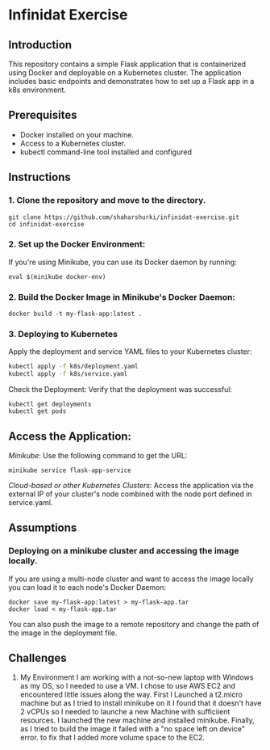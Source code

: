 # Infinidat Exercise
## Introduction
This repository contains a simple Flask application that is containerized using Docker and deployable on a Kubernetes cluster. The application includes basic endpoints and demonstrates how to set up a Flask app in a k8s environment.

## Prerequisites
- Docker installed on your machine.
- Access to a Kubernetes cluster.
- kubectl command-line tool installed and configured

## Instructions
### 1. Clone the repository and move to the directory.
```
git clone https://github.com/shaharshurki/infinidat-exercise.git
cd infinidat-exercise
```
### 2. Set up the Docker Environment:
If you're using Minikube, you can use its Docker daemon by running:
```
eval $(minikube docker-env)
```
### 2. Build the Docker Image in Minikube's Docker Daemon:
```
docker build -t my-flask-app:latest .
```
### 3. Deploying to Kubernetes
Apply the deployment and service YAML files to your Kubernetes cluster:

```bash
kubectl apply -f k8s/deployment.yaml
kubectl apply -f k8s/service.yaml
```
Check the Deployment:
Verify that the deployment was successful:
```
kubectl get deployments
kubectl get pods
```
## Access the Application:
*Minikube*: Use the following command to get the URL:
```
minikube service flask-app-service
```
*Cloud-based or other Kubernetes Clusters*: Access the application via the external IP of your cluster's node combined with the node port defined in service.yaml.

## Assumptions 
### Deploying on a minikube cluster and accessing the image locally.
If you are using a multi-node cluster and want to access the image locally you can load it to each node's Docker Daemon:
```
docker save my-flask-app:latest > my-flask-app.tar
docker load < my-flask-app.tar
```
You can also push the image to a remote repository and change the path of the image in the deployment file.
## Challenges
1. My Environment
I am working with a not-so-new laptop with Windows as my OS, so I needed to use a VM. I chose to use AWS EC2 and encountered little issues along the way.      First I Launched a t2.micro machine but as I tried to install minikube on it I found that it doesn't have 2 vCPUs so I needed to launche a new Machine with sufficiient resources. I launched the new machine and installed minikube. Finally,  as I tried to build the image it failed with a "no space left on device" error. to fix that I added more volume space to the EC2. 
